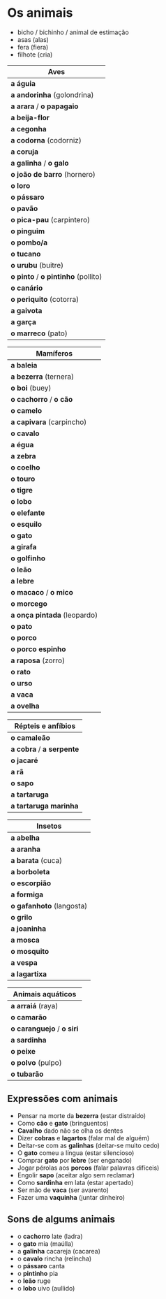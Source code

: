 # Os animais

* bicho / bichinho / animal de estimação
* asas (alas)
* fera (fiera)
* filhote (cria)

| Aves |
| -- |
| **a águia** |
| **a andorinha** (golondrina) |
| **a arara** / **o papagaio** |
| **a beija-flor** |
| **a cegonha** |
| **a codorna** (codorniz) |
| **a coruja** |
| **a galinha** / **o galo** |
| **o joão de barro** (hornero) |
| **o loro** |
| **o pássaro** |
| **o pavão** |
| **o pica-pau** (carpintero) |
| **o pinguim** |
| **o pombo/a** |
| **o tucano** |
| **o urubu** (buitre) |
| **o pinto** / **o pintinho** (pollito) |
| **o canário** |
| **o periquito** (cotorra) |
| **a gaivota** |
| **a garça** |
| **o marreco** (pato) |

| Mamíferos |
| -- |
| **a baleia** |
| **a bezerra** (ternera) |
| **o boi** (buey) |
| **o cachorro** / **o cão** |
| **o camelo** |
| **a capivara** (carpincho) |
| **o cavalo** |
| **a égua** |
| **a zebra** |
| **o coelho** |
| **o touro**  |
| **o tigre**  |
| **o lobo**   |
| **o elefante** |
| **o esquilo** |
| **o gato** |
| **a girafa** |
| **o golfinho** |
| **o leão** |
| **a lebre** |
| **o macaco** / **o mico** |
| **o morcego** |
| **a onça pintada** (leopardo) |
| **o pato** |
| **o porco** |
| **o porco espinho** |
| **a raposa** (zorro) |
| **o rato** |
| **o urso** |
| **a vaca** |
| **a ovelha** |

| Répteis e anfíbios |
| -- |
| **o camaleão** |
| **a cobra** / **a serpente** |
| **o jacaré** |
| **a rã** |
| **o sapo** |
| **a tartaruga** |
| **a tartaruga marinha** |

| Insetos |
| -- |
| **a abelha** |
| **a aranha** |
| **a barata** (cuca) |
| **a borboleta** |
| **o escorpião** |
| **a formiga** |
| **o gafanhoto** (langosta) |
| **o grilo** |
| **a joaninha** |
| **a mosca** |
| **o mosquito** |
| **a vespa** |
| **a lagartixa** |

| Animais aquáticos |
| -- |
| **a arraiá** (raya) |
| **o camarão** |
| **o caranguejo** / **o siri** |
| **a sardinha** |
| **o peixe** |
| **o polvo** (pulpo) |
| **o tubarão** |

## Expressões com animais

* Pensar na morte da **bezerra** (estar distraído)
* Como **cão** e **gato** (bringuentos)
* **Cavalho** dado não se olha os dentes
* Dizer **cobras** e **lagartos** (falar mal de alguém)
* Deitar-se com as **galinhas** (deitar-se muito cedo)
* O **gato** comeu a língua (estar silencioso)
* Comprar **gato** por **lebre** (ser enganado)
* Jogar pérolas aos **porcos** (falar palavras difíceis)
* Engolir **sapo** (aceitar algo sem reclamar)
* Como **sardinha** em lata (estar apertado)
* Ser mão de **vaca** (ser avarento)
* Fazer uma **vaquinha** (juntar dinheiro)

## Sons de algums animais

* o **cachorro** late (ladra)
* o **gato** mia (maúlla)
* a **galinha** cacareja (cacarea)
* o **cavalo** rincha (relincha)
* o **pássaro** canta
* o **pintinho** pia
* o **leão** ruge
* o **lobo** uivo (aullido)
